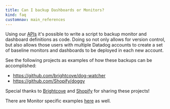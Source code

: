 ```yaml
---
title: Can I backup Dashboards or Monitors?
kind: faq
customnav: main_references
---
```


Using our [APIs](/api) it's possible to write a script to backup monitor and dashboard definitions as code. Doing so not only allows for version control, but also allows those users with multiple Datadog accounts to create a set of baseline monitors and dashboards to be deployed in each new account.

See the following projects as examples of how these backups can be accomplished:

* https://github.com/brightcove/dog-watcher
* https://github.com/Shopify/doggy

Special thanks to [Brightcove](https://www.brightcove.com/) and [Shopify](https://www.shopify.com/) for sharing these projects!

There are Monitor specific examples [here](/faq/can-i-programmatically-maintain-or-manipulate-my-datadog-monitors-alerts) as well. 

